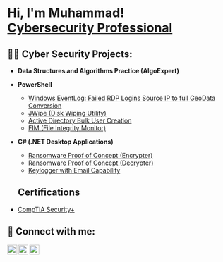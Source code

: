 <h1>Hi, I'm Muhammad! <br/><a href="https://www.linkedin.com/in/muhammad-abdulfatah-271355bb/">Cybersecurity Professional</a>

<h2>👨‍💻 Cyber Security Projects:</h2>

- <b>Data Structures and Algorithms Practice (AlgoExpert)</b>
- <b>PowerShell</b>
  - [Windows EventLog: Failed RDP Logins Source IP to full GeoData Conversion](https://github.com/joshmadakor1/Sentinel-Lab)
  - [JWipe (Disk Wiping Utility)](https://github.com/joshmadakor1/Jwipe.PowerShell)
  - [Active Directory Bulk User Creation](https://github.com/joshmadakor1/AD_PS)
  - [FIM (File Integrity Monitor)](https://github.com/joshmadakor1/PowerShell-Integrity-FIM)
- <b>C# (.NET Desktop Applications)</b>
  - [Ransomware Proof of Concept (Encrypter)](https://github.com/joshmadakor1/EncrypterPOC)
  - [Ransomware Proof of Concept (Decrypter)](https://github.com/joshmadakor1/DecrypterPOC)
  - [Keylogger with Email Capability](https://github.com/joshmadakor1/Key-Logger-With-Email)
  <h2>Certifications</h2>

- [CompTIA Security+](https://t.co/5KBxLmSNSK)

 

<h2> 🤳 Connect with me:</h2>

[<img align="left" alt="SalbamTech  | Twitter" width="22px" src="https://cdn.jsdelivr.net/npm/simple-icons@v3/icons/twitter.svg" />][twitter]
[<img align="left" alt="SalbamTech  | LinkedIn" width="22px" src="https://cdn.jsdelivr.net/npm/simple-icons@v3/icons/linkedin.svg" />][linkedin]
[<img align="left" alt="SalbamTech  | Instagram" width="22px" src="https://cdn.jsdelivr.net/npm/simple-icons@v3/icons/instagram.svg" />][instagram]

[twitter]: https://twitter.com/itz_cbam
[instagram]: https://www.instagram.com/itz_cbam
[linkedin]: https://www.linkedin.com/in/muhammad-abdulfatah-271355bb/

<!--
**SalbamTech/SalbamTech** is a ✨ _special_ ✨ repository because its `README.md` (this file) appears on your GitHub profile.

Here are some ideas to get you started:

- 🔭 I’m currently working on ...
- 🌱 I’m currently learning ...
- 👯 I’m looking to collaborate on ...
- 🤔 I’m looking for help with ...
- 💬 Ask me about ...
- 📫 How to reach me: ...
- 😄 Pronouns: ...
- ⚡ Fun fact: ...
-->
